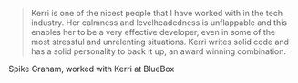 >Kerri is one of the nicest people that I have worked with in the tech industry. Her calmness and levelheadedness is unflappable and this enables her to be a very effective developer, even in some of the most stressful and unrelenting situations. Kerri writes solid code and has a solid personality to back it up, an award winning combination.

Spike Graham, worked with Kerri at BlueBox
